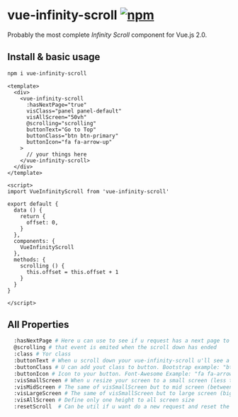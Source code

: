 # vue-infinity-scroll [![npm](https://img.shields.io/npm/v/vue-multiselect.svg)](https://www.npmjs.com/package/vue-infinity-scroll)
Probably the most complete *Infinity Scroll* component for Vue.js 2.0.

## Install & basic usage

```bash
npm i vue-infinity-scroll
```

```vue
<template>
  <div>
    <vue-infinity-scroll
      :hasNextPage="true"
      visClass="panel panel-default"
      visAllScreen="50vh"
      @scrolling="scrolling"
      buttonText="Go to Top"
      buttonClass="btn btn-primary"
      buttonIcon="fa fa-arrow-up"
    >
      // your things here
    </vue-infinity-scroll>
  </div>
</template>

<script>
import VueInfinityScroll from 'vue-infinity-scroll'

export default {
  data () {
    return {
      offset: 0,
    }
  },
  components: {
    VueInfinityScroll
  },
  methods: {
    scrolling () {
      this.offset = this.offset + 1
    }
  }
}

</script>
```

## All Properties

```bash
  :hasNextPage # Here u can use to see if u request has a next page to go
  @scrolling # that event is emited when the scroll down has ended
  :class # Yor class
  :buttonText # When u scroll down your vue-infinity-scroll u'll see a button to go to top, u can change the name of button using that props
  :buttonClass # U can add yout class to button. Bootstrap example: "btn btn-sm btn-primary"
  :buttonIcon # Icon to your button. Font-Awesome Example: "fa fa-arrow-up"
  :visSmallScreen # When u resize your screen to a small screen (less than 768px) u can choose your height (vh, px, em...)
  :visMidScreen # The same of visSmallScreen but to mid screen (between 768px and 1000px)
  :visLargeScreen # The same of visSmallScreen but to large screen (bigger than 1000px)
  :visAllScreen # Define only one height to all screen size
  :resetScroll  # Can be util if u want do a new request and reset the current scroll (If u dont use, new request will jump to same before position)

```
